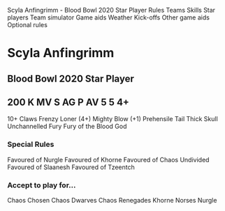 ﻿
Scyla Anfingrimm - Blood Bowl 2020 Star Player
Rules
Teams
Skills
Star players
Team simulator
Game aids
Weather
Kick-offs
Other game aids
Optional rules
# Scyla Anfingrimm
## Blood Bowl 2020 Star Player
200 K
MV
S
AG
P
AV
5
5
4+
-
10+
Claws
Frenzy
Loner (4+)
Mighty Blow (+1)
Prehensile Tail
Thick Skull
Unchannelled Fury
Fury of the Blood God
### Special Rules
Favoured of Nurgle
Favoured of Khorne
Favoured of Chaos Undivided
Favoured of Slaanesh
Favoured of Tzeentch
### Accept to play for...
Chaos Chosen
Chaos Dwarves
Chaos Renegades
Khorne
Norses
Nurgle
